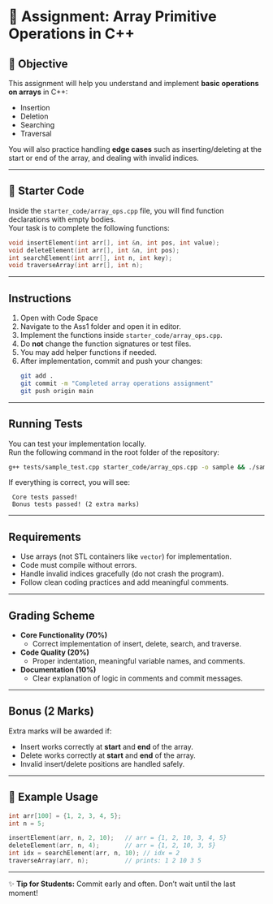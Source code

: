 # 📘 Assignment: Array Primitive Operations in C++

## 🎯 Objective

This assignment will help you understand and implement **basic operations on arrays** in C++:

- Insertion
- Deletion
- Searching
- Traversal

You will also practice handling **edge cases** such as inserting/deleting at the start or end of the array, and dealing with invalid indices.

---

## 📂 Starter Code

Inside the `starter_code/array_ops.cpp` file, you will find function declarations with empty bodies.  
Your task is to complete the following functions:

```cpp
void insertElement(int arr[], int &n, int pos, int value);
void deleteElement(int arr[], int &n, int pos);
int searchElement(int arr[], int n, int key);
void traverseArray(int arr[], int n);
```

---

## Instructions

1. Open with Code Space
2. Navigate to the Ass1 folder and open it in editor.
3. Implement the functions inside `starter_code/array_ops.cpp`.
4. Do **not** change the function signatures or test files.
5. You may add helper functions if needed.
6. After implementation, commit and push your changes:
   ```bash
   git add .
   git commit -m "Completed array operations assignment"
   git push origin main
   ```

---

## Running Tests

You can test your implementation locally.  
Run the following command in the root folder of the repository:

```bash
g++ tests/sample_test.cpp starter_code/array_ops.cpp -o sample && ./sample
```

If everything is correct, you will see:

```
 Core tests passed!
 Bonus tests passed! (2 extra marks)
```

---

## Requirements

- Use arrays (not STL containers like `vector`) for implementation.
- Code must compile without errors.
- Handle invalid indices gracefully (do not crash the program).
- Follow clean coding practices and add meaningful comments.

---

## Grading Scheme

- **Core Functionality (70%)**
  - Correct implementation of insert, delete, search, and traverse.
- **Code Quality (20%)**
  - Proper indentation, meaningful variable names, and comments.
- **Documentation (10%)**
  - Clear explanation of logic in comments and commit messages.

---

## Bonus (2 Marks)

Extra marks will be awarded if:

- Insert works correctly at **start** and **end** of the array.
- Delete works correctly at **start** and **end** of the array.
- Invalid insert/delete positions are handled safely.

---

## 📌 Example Usage

```cpp
int arr[100] = {1, 2, 3, 4, 5};
int n = 5;

insertElement(arr, n, 2, 10);   // arr = {1, 2, 10, 3, 4, 5}
deleteElement(arr, n, 4);       // arr = {1, 2, 10, 3, 5}
int idx = searchElement(arr, n, 10); // idx = 2
traverseArray(arr, n);          // prints: 1 2 10 3 5
```

---

✨ **Tip for Students:** Commit early and often. Don’t wait until the last moment!

